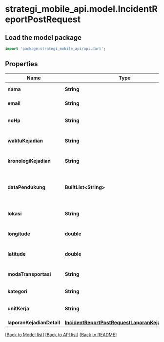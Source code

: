 # strategi_mobile_api.model.IncidentReportPostRequest

## Load the model package
```dart
import 'package:strategi_mobile_api/api.dart';
```

## Properties
Name | Type | Description | Notes
------------ | ------------- | ------------- | -------------
**nama** | **String** | Name of the reporter | 
**email** | **String** | Email of the reporter | [optional] 
**noHp** | **String** | Reporter's phone number | [optional] 
**waktuKejadian** | **String** | When the incident occurred | 
**kronologiKejadian** | **String** | Detailed chronology of the incident | 
**dataPendukung** | **BuiltList&lt;String&gt;** | Supporting data files (usually file paths or URLs) | [optional] 
**lokasi** | **String** | Location description of the incident | 
**longitude** | **double** | Longitude coordinate of the incident | [optional] 
**latitude** | **double** | Latitude coordinate of the incident | [optional] 
**modaTransportasi** | **String** | Mode of transportation involved | [optional] 
**kategori** | **String** | Category of the incident | [optional] 
**unitKerja** | **String** | Working unit related to the incident | [optional] 
**laporanKejadianDetail** | [**IncidentReportPostRequestLaporanKejadianDetail**](IncidentReportPostRequestLaporanKejadianDetail.md) |  | [optional] 

[[Back to Model list]](../README.md#documentation-for-models) [[Back to API list]](../README.md#documentation-for-api-endpoints) [[Back to README]](../README.md)


